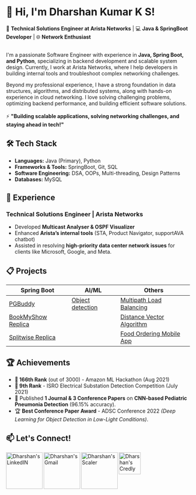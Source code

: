 # 👋 Hi, I'm Dharshan Kumar K S!  
🚀 **Technical Solutions Engineer at Arista Networks** | 💻 **Java & SpringBoot Developer** | 🌐 **Network Enthusiast**  

<br>
I'm a passionate Software Engineer with experience in <b>Java, Spring Boot, and Python</b>, specializing in backend development and scalable system design. Currently, I work at Arista Networks, where I help developers in building internal tools and troubleshoot complex networking challenges.

Beyond my professional experience, I have a strong foundation in data structures, algorithms, and distributed systems, along with hands-on experience in cloud networking. I love solving challenging problems, optimizing backend performance, and building efficient software solutions. 
<br></br>
⚡ **"Building scalable applications, solving networking challenges, and staying ahead in tech!"**  

## 🛠️ Tech Stack  
- **Languages:** Java (Primary), Python  
- **Frameworks & Tools:** SpringBoot, Git, SQL
- **Software Engineering:** DSA, OOPs, Multi-threading, Design Patterns  
- **Databases:** MySQL  

## 💼 Experience  
### **Technical Solutions Engineer | Arista Networks** 
- Developed **Multicast Analyser & OSPF Visualizer**
- Enhanced **Arista’s internal tools** (STA, Product Navigator, supportAVA chatbot)
- Assisted in resolving **high-priority data center network issues** for clients like Microsoft, Google, and Meta.  

## 📋 Projects

| Spring Boot          | AI/ML               | Others               |
|------------------------------|-----------------------------|-----------------------------|
| [PGBuddy](https://github.com/dharshan-kumar-ks/PGBuddy)            | [Object detection](https://github.com/dharshan-kumar-ks/electrical_substation_detection) | [Multipath Load Balancing](https://github.com/dharshan-kumar-ks/Multipath-Load-Balancing)               |
| [BookMyShow Replica](https://github.com/dharshan-kumar-ks/BookMyShowApplication)            |  | [Distance Vector Algorithm](https://github.com/dharshan-kumar-ks/Distance_Vector_Algorithm)    |
| [Splitwise Replica](https://github.com/dharshan-kumar-ks/SplitwiseApplication)             |  |  [Food Ordering Mobile App](https://github.com/dharshan-kumar-ks/Food_Hub_App)    |

## 🏆 Achievements  
- **🏅 166th Rank** (out of 3000) - Amazon ML Hackathon (Aug 2021)  
- **🏅 9th Rank** - ISRO Electrical Substation Detection Competition (July 2021)  
- 📄 Published **1 Journal & 3 Conference Papers** on **CNN-based Pediatric Pneumonia Detection** (96.15% accuracy).  
- 🏆 **Best Conference Paper Award** - ADSC Conference 2022 *(Deep Learning for Object Detection in Low-Light Conditions)*.  

## 📫 Let's Connect!
<a href="https://www.linkedin.com/in/dharshan-kumar-k-s/">
  <img align="left" alt="Dharshan's LinkedIN" width="100px" src="https://github.com/user-attachments/assets/7ad38c9d-da3a-4bde-b370-f9761575c1f6" />
</a>
<a href="https://www.dharshankumar55@gmail.com">
  <img align="left" alt="Dharshan's Gmail" width="100px" src="https://github.com/user-attachments/assets/a266f0db-fa01-4567-bb80-06266aa79d1c" />
</a>
<a href="https://www.scaler.com/academy/profile/0b358c8f3b72/">
  <img align="left" alt="Dharshan's Scaler" width="100px" src="https://github.com/user-attachments/assets/a63b47a2-c355-43da-88f4-a0d6aa106fc7" />
</a>
</a>
 <a href="https://www.credly.com/users/dharshan-kumar-k-s">
  <img align="left" alt="Dharshan's Credly" width="60px" src="https://info.credly.com/hs-fs/hubfs/Credly_Logo_Orange_10-Inch.png?width=3000&name=Credly_Logo_Orange_10-Inch.png"
       />
</a>
